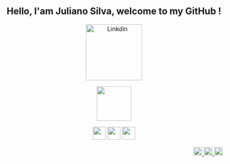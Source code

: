 <h2 align="center">Hello, I'am Juliano Silva, welcome to my GitHub !</h2>

<p align="center">
  <a href="https://www.linkedin.com/in/julianoacs/" target="_blank">
    <img src="https://img.shields.io/badge/LinkedIn-0077B5?style=for-the-badge&logo=linkedin&logoColor=white" alt="Linkdin" width="130px">
  </a>
</p>
<p align="center">
  <img src="https://cdn.jsdelivr.net/gh/devicons/devicon/icons/java/java-original-wordmark.svg" width="80px">
</p>
<p align="center">
  <img src="https://cdn.jsdelivr.net/gh/devicons/devicon/icons/html5/html5-plain-wordmark.svg" width="30px">
  <img src="https://cdn.jsdelivr.net/gh/devicons/devicon/icons/css3/css3-plain-wordmark.svg" width="30px">
  <img src="https://cdn.jsdelivr.net/gh/devicons/devicon/icons/sass/sass-original.svg" width="30px">
</p>

<p align="right">
  <a href="https://www.linkedin.com/in/julianoacs/" target="_blank">
    <img src="https://cdn.jsdelivr.net/gh/devicons/devicon/icons/linkedin/linkedin-original.svg" alt="Linkdin" width="20px">
    <img src="https://cdn4.iconfinder.com/data/icons/iconsimple-logotypes/512/github-512.png" width="20px">
    <img src="https://i0.wp.com/www.multarte.com.br/wp-content/uploads/2019/03/logo-instagram-png-fundo-transparente2.png?resize=696%2C696&ssl=1" width="20px">
  </a>
</p>
